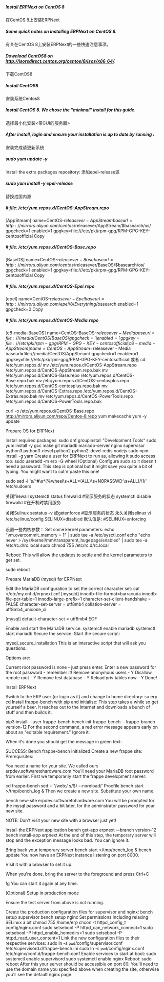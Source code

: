 ##### Install ERPNext on CentOS 8
在CentOS 8上安装ERPNext
##### Some quick notes on installing ERPNext on CentOS 8.
有关在CentOS 8上安装ERPNext的一些快速注意事项。

##### Download  CentOS8 on http://isoredirect.centos.org/centos/8/isos/x86_64/.
下载CentOS8
##### Install CentOS8.
安装系统Centos8
##### Install CentOS 8. We chose the "minimal" install for this guide.
选择最小化安装<带GUI的服务器>
##### After install, login and ensure your installation is up to date by running :
安装完成请更新系统
#####   sudo yum update -y
Install the extra packages repository:
添加epel-release源
#####   sudo yum install -y epel-release
替换成国内源
#####   # file: /etc/yum.repos.d/CentOS-AppStream.repo
[AppStream]
name=CentOS-$releasever - AppStream
baseurl=http://mirrors.aliyun.com/centos/$releasever/AppStream/$basearch/os/
gpgcheck=1
enabled=1
gpgkey=file:///etc/pki/rpm-gpg/RPM-GPG-KEY-centosofficial
Copy
##### # file: /etc/yum.repos.d/CentOS-Base.repo
[BaseOS]
name=CentOS-$releasever - Base
baseurl=http://mirrors.aliyun.com/centos/$releasever/BaseOS/$basearch/os/
gpgcheck=1
enabled=1
gpgkey=file:///etc/pki/rpm-gpg/RPM-GPG-KEY-centosofficial
Copy
##### # file: /etc/yum.repos.d/CentOS-Epel.repo
[epel]
name=CentOS-$releasever - Epel
baseurl=http://mirrors.aliyun.com/epel/8/Everything/$basearch
enabled=1
gpgcheck=0
Copy
##### # file: /etc/yum.repos.d/CentOS-Media.repo
[c8-media-BaseOS]
name=CentOS-BaseOS-$releasever - Media
baseurl=file:///media/CentOS/BaseOS/
gpgcheck=1
enabled=1
gpgkey=file:///etc/pki/rpm-gpg/RPM-GPG-KEY-centosofficial
[c8-media-AppStream]
name=CentOS-AppStream-$releasever - Media
baseurl=file:///media/CentOS/AppStream/
gpgcheck=1
enabled=1
gpgkey=file:///etc/pki/rpm-gpg/RPM-GPG-KEY-centosofficial
或者
cd /etc/yum.repos.d/
mv /etc/yum.repos.d/CentOS-AppStream.repo /etc/yum.repos.d/CentOS-AppStream.repo.bak
mv /etc/yum.repos.d/CentOS-Base.repo /etc/yum.repos.d/CentOS-Base.repo.bak
mv /etc/yum.repos.d/CentOS-centosplus.repo /etc/yum.repos.d/CentOS-centosplus.repo.bak
mv /etc/yum.repos.d/CentOS-Extras.repo /etc/yum.repos.d/CentOS-Extras.repo.bak
mv /etc/yum.repos.d/CentOS-PowerTools.repo /etc/yum.repos.d/CentOS-PowerTools.repo.bak

curl -o /etc/yum.repos.d/CentOS-Base.repo http://mirrors.aliyun.com/repo/Centos-8.repo
yum makecache
yum -y update


Prepare OS for ERPNext

Install required packages:
  sudo dnf groupinstall "Development Tools"
  sudo yum install -y gcc make git mariadb mariadb-server nginx supervisor python3 python3-devel python2 python2-devel redis nodejs
  sudo npm install -g yarn
Create a user for ERPNext to run as, allowing it sudo access too:
  sudo useradd -m erp -G wheel
(Optional) Configure sudo so it doesn't need a password:
This step is optional but it might save you quite a bit of typing. You might want to cut'n'paste this one!

  sudo sed -i 's/^#\s*\(%wheel\s\+ALL=(ALL)\s\+NOPASSWD:\s\+ALL\)/\1/' /etc/sudoers
  
关闭firewall
  systemctl status firewalld #显示服务的状态
  systemctl disable firewalld #在开机时禁用服务
  
关闭Sulinux
  sestatus -v 或getenforce  #显示服务的状态
  永久关闭selinux
  vi /etc/selinux/config 
  SELINUX=disabled  默认值是: #SELINUX=enforcing
  
设置一些内核参数：
Set some kernel parameters:
  echo "vm.overcommit_memory = 1" | sudo tee -a /etc/sysctl.conf
  echo "echo never > /sys/kernel/mm/transparent_hugepage/enabled" | sudo tee -a /etc/rc.d/rc.local
  sudo chmod 755 /etc/rc.d/rc.local 
  
Reboot:
This will allow the updates to settle and the kernel parameters to get set.

  sudo reboot
  
Prepare MariaDB (mysql) for ERPNext

Edit the MariaDB configuration to set the correct character set:
  cat <<EOF >/etc/my.cnf.d/erpnext.cnf
[mysqld]
innodb-file-format=barracuda
innodb-file-per-table=1
innodb-large-prefix=1
character-set-client-handshake = FALSE
character-set-server = utf8mb4
collation-server = utf8mb4_unicode_ci

[mysql]
default-character-set = utf8mb4
EOF

Enable and start the MariaDB service:
  systemctl enable mariadb
  systemctl start mariadb
Secure the service:
Start the secure script:

  mysql_secure_installation
This is an interactive script that will ask you questions.

Options are:

Current root password is none - just press enter.
Enter a new password for the root password - remember it!
Remove anonymous users - Y
Disallow remote root - Y
Remove test database - Y
Reload priv tables now - Y
Done!

Install ERPNext

Switch to the ERP user (or login as it) and change to home directory:
  su erp
  cd
Install frappe-bench with pip and initialise:
This step takes a while so get yourself a beer. It reaches out to the Internet and downloads a bunch of stuff and then builds it.

  pip3 install --user frappe-bench
  bench init frappe-bench --frappe-branch version-12
For the second command, a red error message appears early on about an "editable requirement." Ignore it.

When it's done you should get the message in green text:

  SUCCESS: Bench frappe-bench initialized
Create a new frappe site:
Prerequisites:

You need a name for your site. We called ours erpdev.softwaretohardware.com
You'll need your MariaDB root password from earlier.
First we temporarily start the frappe development server:

  cd frappe-bench
  sed -i '/web:/ s/$/ --noreload/' Procfile
  bench start >/tmp/bench_log &
Then we create a new site. Substitute your own name.

  bench new-site erpdev.softwaretohardware.com
You will be prompted for the mysql password and a bit later, for the adminstrator password for your new site.

NOTE: Don't visit your new site with a browser just yet!

Install the ERPNext application
  bench get-app erpnext --branch version-12
  bench install-app erpnext
At the end of this step, the temporary server will stop and the exception message looks bad. You can ignore it.

Bring back your temporary server
  bench start >/tmp/bench_log &
  bench update
You now have an ERPNext instance listening on port 8000.

Visit it with a browser to set it up.

When you're done, bring the server to the foreground and press Ctrl+C

  fg
You can start it again at any time.

(Optional) Setup in production mode

Ensure the test server from above is not running.

Create the production configuration files for supervisor and nginx:
  bench setup supervisor
  bench setup nginx
Set permissions including relaxing SELinux a bit
  chmod 755 /home/erp
  chcon -t httpd_config_t config/nginx.conf
  sudo setsebool -P httpd_can_network_connect=1
  sudo setsebool -P httpd_enable_homedirs=1
  sudo setsebool -P httpd_read_user_content=1
Link the new configuration files to their respective services:
  sudo ln -s `pwd`/config/supervisor.conf /etc/supervisord.d/frappe-bench.ini
  sudo ln -s `pwd`/config/nginx.conf /etc/nginx/conf.d/frappe-bench.conf
Enable services to start at boot:
  sudo systemctl enable supervisord
  sudo systemctl enable nginx
Reboot:
  sudo reboot
After this your server should be accessible on port 80. You'll need to use the domain name you specified above when creating the site, otherwise you'll see the default nginx page.
